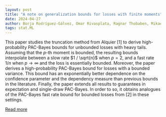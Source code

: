 ```yaml
---
layout: post
title: "A note on generalization bounds for losses with finite moments"
date: 2024-04-27
author: Borja Rodríguez-Gálvez, Omar Rivasplata, Ragnar Thobaben, Mikael Skoglund
tags: stat.ML
---
```


This paper studies the truncation method from Alquier [1] to derive high-probability PAC-Bayes bounds for unbounded losses with heavy tails. Assuming that the $p$-th moment is bounded, the resulting bounds interpolate between a slow rate $1 / \sqrt{n}$ when $p=2$, and a fast rate $1 / n$ when $p \to \infty$ and the loss is essentially bounded. Moreover, the paper derives a high-probability PAC-Bayes bound for losses with a bounded variance. This bound has an exponentially better dependence on the confidence parameter and the dependency measure than previous bounds in the literature. Finally, the paper extends all results to guarantees in expectation and single-draw PAC-Bayes. In order to so, it obtains analogues of the PAC-Bayes fast rate bound for bounded losses from [2] in these settings.

[Read more](https://arxiv.org/abs/2403.16681)